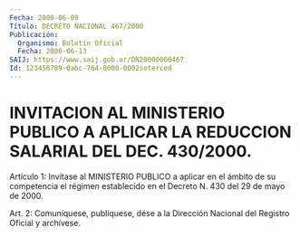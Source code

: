 ```yaml
---
Fecha: 2000-06-09
Título: DECRETO NACIONAL 467/2000
Publicación:
  Organismo: Boletín Oficial
  Fecha: 2000-06-13
SAIJ: https://www.saij.gob.ar/DN20000000467
Id: 123456789-0abc-764-0000-0002soterced
---
```

# INVITACION AL MINISTERIO PUBLICO A APLICAR LA REDUCCION SALARIAL DEL DEC. 430/2000.

<a id="1"></a>
Artículo 1: Invítase al MINISTERIO PUBLICO a aplicar en el ámbito de su competencia  el  régimen establecido en el Decreto N. 430 del 29 de mayo de 2000.

<a id="2"></a>
Art. 2: Comuníquese, publíquese,  dése a la Dirección Nacional del Registro Oficial y archívese.